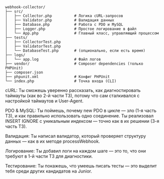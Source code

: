 ```
webhook-collector/
├── src/
│   ├── Collector.php          # Логика cURL-запросов
│   ├── Validator.php          # Валидация данных
│   ├── Database.php           # Работа с PDO и MySQL
│   ├── Logger.php             # Простое логирование в файл
│   └── App.php                # Главный класс, управляющий процессом
├── tests/
│   ├── CollectorTest.php
│   ├── ValidatorTest.php
│   └── DatabaseTest.php       # (опционально, если есть время)
├── logs/
│   └── app.log                # Файл логов
├── vendor/                    # Composer dependencies (только PHPUnit)
├── composer.json
├── phpunit.xml                # Конфиг PHPUnit
└── index.php                  # Точка входа (CLI)
```

cURL: Ты сможешь уверенно рассказать, как диагностировать таймауты (как во 2-й части ТЗ), потому что сам сталкивался с настройкой таймаутов и User-Agent.

PDO & MySQL: Ты поймешь, почему new PDO в цикле — зло (1-я часть ТЗ), и как правильно использовать одно соединение. Ты реализовал INSERT IGNORE с уникальным индексом — точно как в их решении (3-я часть ТЗ).

Валидация: Ты написал валидатор, который проверяет структуру данных — как в их методе processWebhook.

Логирование: Ты добавил логи на каждом шаге — это то, что они требуют в 1-й части ТЗ для диагностики.

Тестирование: Ты покажешь, что умеешь писать тесты — это выделит тебя среди других кандидатов на Junior.

